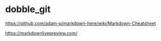 # dobble_git

https://github.com/adam-p/markdown-here/wiki/Markdown-Cheatsheet

https://markdownlivepreview.com/